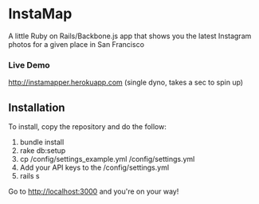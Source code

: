 InstaMap
========

A little Ruby on Rails/Backbone.js app that shows you the latest Instagram photos for a given place in San Francisco

### Live Demo
http://instamapper.herokuapp.com (single dyno, takes a sec to spin up)

## Installation
To install, copy the repository and do the follow:

1. bundle install
2. rake db:setup
3. cp /config/settings_example.yml /config/settings.yml
4. Add your API keys to the /config/settings.yml
4. rails s

Go to <http://localhost:3000> and you're on your way!
